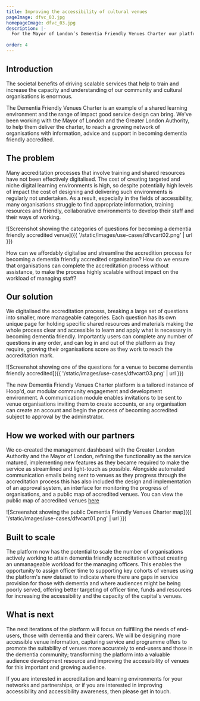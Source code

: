 ```yaml
---
title: Improving the accessibility of cultural venues
pageImage: dfvc_03.jpg
homepageImage: dfvc_03.jpg
description: |-
  For the Mayor of London’s Dementia Friendly Venues Charter our platform Hoop'd delivers a self-service platform for venues and organisations to achieve accreditation and a safe and secure environment for welcoming those with dementia to their venues.
 
order: 4
---
```


Introduction
-----------------------------------------------------------------------------------------------------
The societal benefits of driving scalable services that help to train and increase the capacity and understanding of our community and cultural organisations is enormous.  

The Dementia Friendly Venues Charter is an example of a shared learning environment and the range of impact good service design can bring. We've been working with the Mayor of London and the Greater London Authority, to help them deliver the charter, to reach a growing network of organisations with information, advice and support in becoming dementia friendly accredited. 

The problem
-----------------------------------------------------------------------------------------------------

Many accreditation processes that involve training and shared resources have not been effectively digitalised. The cost of creating targeted and niche digital learning environments is high, so despite potentially high levels of impact the cost of designing and delivering such environments is regularly not undertaken. As a result, especially in the fields of accessibility, many organisations struggle to find appropriate information, training resources and friendly, collaborative environments to develop their staff and their ways of working. 

![Screenshot showing the categories of questions for becoming a dementia friendly accredited venue]({{ '/static/images/use-cases/dfvcart02.png' | url }})

How can we affordably digitalise and streamline the accredition process for becoming a dementia friendly accredited organisation? How do we ensure that organisations can complete the accreditation process without assistance, to make the process highly scalable without impact on the workload of managing staff? 

Our solution 
-----------------------------------------------------------------------------------------------------

We digitalised the accreditation process, breaking a large set of questions into smaller, more manageable categories. Each question has its own unique page for holding specific shared resources and materials making the whole process clear and accessible to learn and apply what is necessary in becoming dementia friendly. Importantly users can complete any number of questions in any order, and can log in and out of the platform as they require, growing their organisations score as they work to reach the accreditation mark. 

![Screenshot showing one of the questions for a venue to become dementia friendly accredited]({{ '/static/images/use-cases/dfvcart03.png' | url }})

The new Dementia Friendly Venues Charter platform is a tailored instance of Hoop'd, our modular community engagement and development environment. A communication module enables invitations to be sent to venue organisations inviting them to create accounts, or any organisation can create an account and begin the process of becoming accredited subject to approval by the adminstrator.  

How we worked with our partners
-----------------------------------------------------------------------------------------------------

We co-created the management dashboard with the Greater London Authority and the Mayor of London, refining the functionality as the service matured, implementing new features as they became required to make the service as streamlined and light-touch as possible. Alongside automated communication emails being sent to venues as they progress through the accreditation process this has also included the design and implementation of an approval system, an interface for monitoring the progress of organisations, and a public map of accredited venues. You can view the public map of accredited venues [here](https://dfvc.hoopd.co.uk/venue-list/)

![Screenshot showing the public Dementia Friendly Venues Charter map]({{ '/static/images/use-cases/dfvcart01.png' | url }})

Built to scale
-----------------------------------------------------------------------------------------------------
The platform now has the potential to scale the number of organisations actively working to attain dementia friendly accreditation without creating an unmanageable workload for the managing officers. This enables the opportunity to assign officer time to supporting key cohorts of venues using the platform's new dataset to indicate where there are gaps in service provision for those with dementia and where audiences might be being poorly served, offering better targeting of officer time, funds and resources for increasing the accessibility and the capacity of the capital's venues. 

What is next
-----------------------------------------------------------------------------------------------------
The next iterations of the platform will focus on fulfilling the needs of end-users, those with dementia and their carers. We will be designing more accessible venue information, capturing service and programme offers to promote the suitability of venues more accurately to end-users and those in the dementia community; transforming the platform into a valuable audience development resource and improving the accessibility of venues for this important and growing audience. 

If you are interested in accreditation and learning environments for your networks and partnerships, or if you are interested in improving accessibility and accessibility awareness, then please get in touch.
